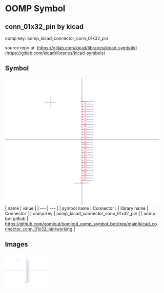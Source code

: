 # OOMP Symbol  
## conn_01x32_pin  by kicad  
  
oomp key: oomp_kicad_connector_conn_01x32_pin  
  
source repo at: [https://gitlab.com/kicad/libraries/kicad-symbols](https://gitlab.com/kicad/libraries/kicad-symbols)  
## Symbol  
  
[![working.png](working_600.png)](working.png)  
| name | value | 
| --- | --- | 
| symbol name | Connector | 
| library name | Connector | 
| oomp key | oomp_kicad_connector_conn_01x32_pin | 
| oomp bot github | https://github.com/oomlout/oomlout_oomp_symbol_bot/tree/main/kicad_connector_conn_01x32_pin/working | 
## Images  
  
[![working.png](working_140.png)](working.png)  

